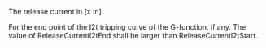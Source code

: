 The release current in [x In].


<!-- comment -->


For the end point of the I2t tripping curve of the G-function, if any. The value of ReleaseCurrentI2tEnd shall be larger than ReleaseCurrentI2tStart.


